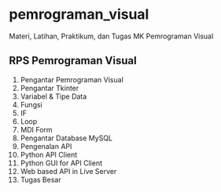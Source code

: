 # pemrograman_visual
Materi, Latihan, Praktikum, dan Tugas MK Pemrograman Visual

RPS Pemrograman Visual
----------------------
1. Pengantar Pemrograman Visual
2. Pengantar Tkinter
3. Variabel & Tipe Data
4. Fungsi
5. IF
6. Loop
7. MDI Form
8. Pengantar Database MySQL
9. Pengenalan API
11. Python API Client
12. Python GUI for API Client
13. Web based API in Live Server
14. Tugas Besar
